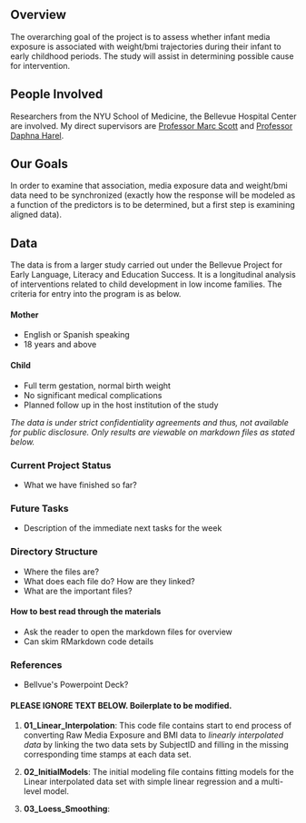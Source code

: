## Overview

The overarching goal of the project is to assess whether infant media exposure is associated with weight/bmi trajectories during their infant to early childhood periods. The study will assist in determining possible cause for intervention. 

## People Involved

Researchers from the NYU School of Medicine, the Bellevue Hospital Center are involved. My direct supervisors are [Professor Marc Scott](https://steinhardt.nyu.edu/faculty/Marc_A._Scott) and [Professor Daphna Harel](https://steinhardt.nyu.edu/faculty/Daphna_Harel).

## Our Goals

In order to examine that association, media exposure data and weight/bmi data need to be synchronized (exactly how the response will be modeled as a function of the predictors is to be determined, but a first step is examining aligned data). 

## Data 

The data is from a larger study carried out under the Bellevue Project for Early Language, Literacy and Education Success. It is a longitudinal analysis of interventions related to child development in low income families. The criteria for entry into the program is as below.

#### Mother 

* English or Spanish speaking
* 18 years and above

#### Child

* Full term gestation, normal birth weight
* No significant medical complications
* Planned follow up in the host institution of the study

*The data is under strict confidentiality agreements and thus, not available for public disclosure. Only results are viewable on markdown files as stated below.*

### Current Project Status

* What we have finished so far?

### Future Tasks

* Description of the immediate next tasks for the week

### Directory Structure

* Where the files are?
* What does each file do? How are they linked?
* What are the important files?

#### How to best read through the materials

* Ask the reader to open the markdown files for overview
* Can skim RMarkdown code details


### References

* Bellvue's Powerpoint Deck?

#### PLEASE IGNORE TEXT BELOW. Boilerplate to be modified.

1. **01_Linear_Interpolation**: This code file contains start to end process of converting Raw Media Exposure and BMI data to *linearly interpolated data* by linking the two data sets by SubjectID and filling in the missing corresponding time stamps at each data set.

2. **02_InitialModels**: The initial modeling file contains fitting models for the Linear interpolated data set with simple linear regression and a multi-level model.

3. **03_Loess_Smoothing**: <FILL IN LATER once you re-run the file>
  









